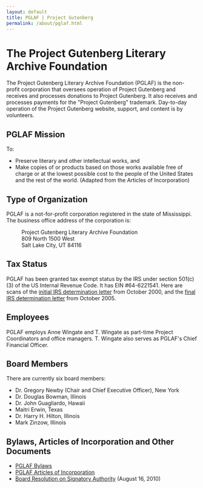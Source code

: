 ```yaml
---
layout: default
title: PGLAF | Project Gutenberg
permalink: /about/pglaf.html
---
```


The Project Gutenberg Literary Archive Foundation
=================================================

The Project Gutenberg Literary Archive Foundation (PGLAF) is the non-profit corporation that oversees operation of Project Gutenberg and receives and processes donations to Project Gutenberg. It also receives and processes payments for the "Project Gutenberg" trademark. Day-to-day operation of the Project Gutenberg website, support, and content is by volunteers.

## PGLAF Mission

To:
* Preserve literary and other intellectual works, and
* Make copies of or products based on those works available free of charge or at the lowest possible cost to the people of the United States and the rest of the world. (Adapted from the Articles of Incorporation)

## Type of Organization

PGLAF is a not-for-profit corporation registered in the state of Mississippi. The business office address of the corporation is:

<dl><dd>  Project Gutenberg Literary Archive Foundation</dd>
<dd>  809 North 1500 West</dd>
<dd>  Salt Lake City, UT 84116</dd></dl>

## Tax Status

PGLAF has been granted tax exempt status by the IRS under section 501(c)(3) of the US Internal Revenue Code. It has EIN&nbsp;#64-6221541. Here are scans of the [initial IRS determination letter](/gutenberg/pglaf_irs_preliminary.pdf) from October 2000, and the [final IRS determination letter](/gutenberg/pglaf_irs_final.pdf) from October 2005.

## Employees

PGLAF employs Anne Wingate and T. Wingate as part-time Project Coordinators and office managers.  T. Wingate also serves as PGLAF's Chief Financial Officer.

## Board Members

There are currently six board members:

* Dr. Gregory Newby (Chair and Chief Executive Officer), New York
* Dr. Douglas Bowman, Illinois
* Dr. John Guagliardo, Hawaii
* Maitri Erwin, Texas
* Dr. Harry H. Hilton, Illinois
* Mark Zinzow, Illinois

## Bylaws, Articles of Incorporation and Other Documents

* [PGLAF Bylaws](/gutenberg/pglaf_bylaws)
* [PGLAF Articles of Incorporation](/gutenberg/pglaf_articles_of_incorporation.pdf)
* [Board Resolution on Signatory Authority](/gutenberg/pglaf_resolutionsignatory.pdf) (August 16, 2010)
